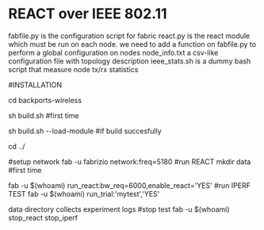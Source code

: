 # REACT over IEEE 802.11
 fabfile.py is the configuration script for fabric
 react.py is the react module which must be run on each node. we need to add a function on fabfile.py to perform a global configuration on nodes
 node_info.txt a csv-like configuration file with topology description
 ieee_stats.sh is a dummy bash script that measure node tx/rx statistics

#INSTALLATION

cd backports-wireless

sh build.sh #first time

sh build.sh --load-module #if build succesfully

cd ../

#setup network
fab -u fabrizio network:freq=5180
#run REACT 
mkdir data #first time

fab -u $(whoami) run_react:bw_req=6000,enable_react='YES'
#run IPERF TEST
fab -u $(whoami) run_trial:'mytest','YES'

data directory collects experiment logs
#stop test
fab -u $(whoami) stop_react stop_iperf

